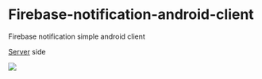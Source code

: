 # Firebase-notification-android-client

Firebase notification simple android client

[0]: https://github.com/armcha/Firbase-notification-server-php
[Server][0] side 

![](https://lh3.googleusercontent.com/dALr2P1bVsGQSUe6yL7mUipvXIxK0rtGPComVF-Volhf6R-lDGACdPbgd0Qkjg-x37E9EN37syLuwxDvktZy43dxD0-84LV2tb5DHy-nTMXmKjJj3YmJ1LeCaOBNFpDqiyD1lauR-Tij1jlgeAQ8MwmLVpvj5aV-0yUL7FXm9eCyTEoOwY8ySeUGPkF40WB12yNVRuH3A11Gxm_Uwuh0AZT7IQdhkcQvjp50dVeO0s8w9j3UvmabLza5afQNIkVOxQDium6UHez_ULu_WxoLbYae72yFYVUXU9kdDuyLKK9ceUgFsNn4M9xVL5b28CgwFPQqsir6SOeMs-JnwnfFt3rrsNLRBfEoxMgoevLqzIXdmBMLn2z00Q_kaILuoWlP65DxHtTwzE_6kRacRByHNYWqoCtFGFJXR9BvFtCEwNOgmjL1z_F7iVYGPRqWn4aBalowKR-gM-Gh41qac4sKrx2Orr2Xug_1932CsJimtM-ldZGVBgxPfAyMs7GOzJ6mDNzf4NQW8MpihEDrd78lBXj2KdfqIvT0IFDUpYau47zodxEzJjjSiTN9Zpjc2GjOguwATdUalkF5iDIgPco0_JKN4BjZqXun=w362-h643-no)

